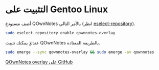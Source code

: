 # التثبيت على Gentoo Linux

أضف مستودع QOwnNotes بالأمر التالي (انظر [eselect-repository](https://wiki.gentoo.org/wiki/Eselect/Repository)).

```bash
sudo eselect repository enable qownnotes-overlay
```

عندئذٍ يمكنك تثبيت QOwnNotes بالطريقة المعتادة.

```bash
sudo emerge --sync qownnotes-overlay && sudo emerge -av qownnotes
```

[QOwnNotes overlay على GitHub](https://github.com/qownnotes/gentoo-overlay/)
